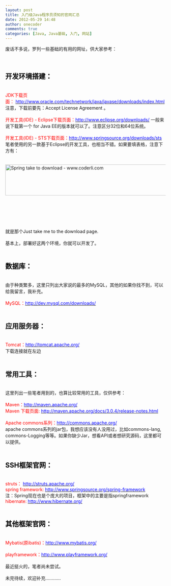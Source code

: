 ```yaml
---
layout: post
title: 入门级Java程序员须知的官网汇总
date: 2012-05-29 14:48
author: onecoder
comments: true
categories: [Java, Java基础, 入门, 网站]
---
```

废话不多说，罗列一些基础的有用的网址，供大家参考：
<div>
	&nbsp;</div>
<h2>
	<strong><span style="color: #000000;">开发环境搭建：</span></strong></h2>
<div>
	&nbsp;</div>
<div>
	<span style="color: #ff0000;">JDK下载页面：&nbsp;</span><span style="color: #0000ff;"><a href="http://www.oracle.com/technetwork/java/javase/downloads/index.html"><span style="color: #0000ff;">http://www.oracle.com/technetwork/java/javase/downloads/index.html</span></a></span></div>
注意，下载前要先：Accept License Agreement 。
<div>
	&nbsp;</div>
<span style="color: #ff0000;">开发工具(IDE) - Eclipse下载页面：</span><span style="color: #0000ff;"><a href="http://www.eclipse.org/downloads/" target="_blank"><span style="color: #0000ff;">http://www.eclipse.org/downloads/</span></a></span> 一般来说下载第一个 for Java EE的版本就可以了。注意区分32位和64位系统。
<div>
	&nbsp;</div>
<span style="color: #ff0000;">开发工具(IDE) - STS下载页面：</span><span style="color: #0000ff;"><a href="http://www.springsource.org/downloads/sts"><span style="color: #0000ff;">http://www.springsource.org/downloads/sts</span></a></span> 笔者使用的另一款基于Eclipse的开发工具，也相当不错。如果要填表格，注意下方有：
<div>
	&nbsp;</div>
<div>
	&nbsp;</div>
<div>
	<a href="http://www.coderli.com/wp-content/uploads/2012/05/spring.jpg"><img alt="Spring take to download - www.coderli.com" class="alignleft size-full wp-image-110" height="97" src="http://www.coderli.com/wp-content/uploads/2012/05/spring.jpg" title="spring" width="628" /></a></div>
<div>
	<div>
		&nbsp;</div>
	<div>
		&nbsp;</div>
	<div>
		&nbsp;</div>
	<div>
		&nbsp;</div>
	<div>
		&nbsp;</div>
	<div>
		&nbsp;</div>
	<div>
		就是那个Just take me to the download page.</div>
	<div>
		&nbsp;</div>
	基本上，部署好这两个环境，你就可以开发了。
	<div>
		&nbsp;</div>
	<h2>
		<strong><span style="color: #000000;">数据库：</span></strong></h2>
	<div>
		&nbsp;</div>
	<div>
		由于种类繁多，这里只列出大家说的最多的MySQL，其他的如果你找不到，可以给我留言，我补充。</div>
	<div>
		&nbsp;</div>
	<span style="color: #ff0000;">MySQL：</span><span style="color: #0000ff;"><a href="http://dev.mysql.com/downloads/"><span style="color: #0000ff;">http://dev.mysql.com/downloads/</span></a></span>
	<div>
		&nbsp;</div>
	<h2>
		<strong>应用服务器：</strong></h2>
	<div>
		&nbsp;</div>
	<div>
		<span style="color: #ff0000;">Tomcat：</span><span style="color: #0000ff;"><a href="http://tomcat.apache.org/"><span style="color: #0000ff;">http://tomcat.apache.org/</span></a></span></div>
	下载连接就在左边
	<div>
		&nbsp;</div>
	<h2>
		<strong>常用工具：</strong></h2>
	<div>
		&nbsp;</div>
	<div>
		这里列出一些笔者用到的，也算比较常用的工具，仅供参考：</div>
	<div>
		&nbsp;</div>
	<div>
		<span style="color: #ff0000;">Maven：</span><span style="color: #0000ff;"><a href="http://maven.apache.org/"><span style="color: #0000ff;">http://maven.apache.org/</span></a></span></div>
	<span style="color: #ff0000;">Maven 下载页面:</span>&nbsp;<span style="color: #0000ff;"><a href="http://maven.apache.org/docs/3.0.4/release-notes.html"><span style="color: #0000ff;">http://maven.apache.org/docs/3.0.4/release-notes.html</span></a></span>
	<div>
		&nbsp;</div>
	<div>
		<span style="color: #ff0000;">Apache commons系列：</span><span style="color: #0000ff;"><a href="http://commons.apache.org/"><span style="color: #0000ff;">http://commons.apache.org/</span></a></span></div>
	apache commons系列的jar包，我想应该没有人没用过，比如commons-lang, commons-Logging等等。如果你缺少Jar，想看API或者想研究源码，这里都可以提供。
	<div>
		&nbsp;</div>
	<h2>
		<span style="color: #000000;">SSH框架官网：</span></h2>
	<div>
		&nbsp;</div>
	<div>
		<span style="color: #ff0000;">struts：</span>&nbsp;<span style="color: #0000ff;"><a href="http://struts.apache.org/"><span style="color: #0000ff;">http://struts.apache.org/</span></a></span></div>
	<div>
		<span style="color: #ff0000;">spring framework:</span>&nbsp;<span style="color: #0000ff;"><a href="http://www.springsource.org/spring-framework"><span style="color: #0000ff;">http://www.springsource.org/spring-framework</span></a></span></div>
	<div>
		注：Spring现在也是个庞大的项目，框架中的主要是指springframework</div>
	<span style="color: #ff0000;">hibernate:</span>&nbsp;<span style="color: #0000ff;"><a href="http://www.hibernate.org/"><span style="color: #0000ff;">http://www.hibernate.org/</span></a></span>
	<div>
		&nbsp;</div>
	<h2>
		<strong><span style="color: #000000;">其他框架官网：</span></strong></h2>
	<div>
		&nbsp;</div>
	<div>
		<span style="color: #ff0000;">Mybatis(原ibatis)：</span><span style="color: #0000ff;"><a href="http://www.mybatis.org/"><span style="color: #0000ff;">http://www.mybatis.org/</span></a></span></div>
	<div>
		&nbsp;</div>
	<div>
		<span style="color: #ff0000;">playframework：</span><span style="color: #0000ff;"><a href="http://www.playframework.org/"><span style="color: #0000ff;">http://www.playframework.org/</span></a></span></div>
	<div>
		&nbsp;</div>
	<div>
		最近挺火的，笔者尚未尝试。</div>
	<div>
		&nbsp;</div>
	未完待续，欢迎补充&hellip;&hellip;&hellip;&hellip;</div>
<div>
	&nbsp;</div>

